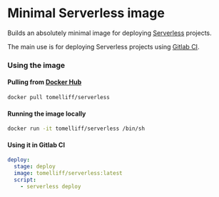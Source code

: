 # Minimal Serverless image

Builds an absolutely minimal image for deploying [Serverless](https://serverless.com/) projects.

The main use is for deploying Serverless projects using [Gitlab CI](https://about.gitlab.com/features/gitlab-ci-cd/).

### Using the image

#### Pulling from [Docker Hub](https://hub.docker.com/r/tomelliff/serverless/)
```sh
docker pull tomelliff/serverless
```

#### Running the image locally
```sh
docker run -it tomelliff/serverless /bin/sh
```

#### Using it in Gitlab CI
```yaml
deploy:
  stage: deploy
  image: tomelliff/serverless:latest
  script:
    - serverless deploy
```
